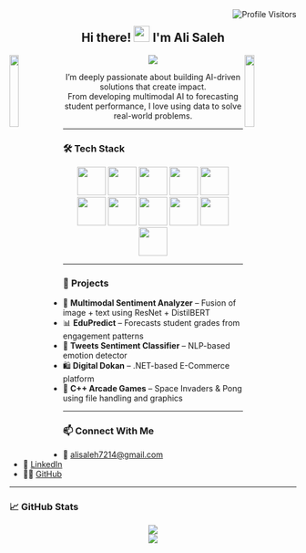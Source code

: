 <!-- Profile Visits -->
<a href="https://komarev.com/ghpvc/?username=hafizalisaleh">
  <img align="right" src="https://komarev.com/ghpvc/?username=hafizalisaleh&label=Visitors&color=0e75b6&style=flat" alt="Profile Visitors" />
</a>

<!-- Intro Message -->
<h2 align="center">
  Hi there!
  <img src="https://media.giphy.com/media/hvRJCLFzcasrR4ia7z/giphy.gif" width="28">
  I'm Ali Saleh
</h2>

<!-- Confetti -->
<img align="left" src="https://user-images.githubusercontent.com/65187002/144930161-2f783401-8d27-4fdf-a2f7-cc0ba32f1f1f.gif" width="18%">
<img align="right" src="https://user-images.githubusercontent.com/65187002/144930161-2f783401-8d27-4fdf-a2f7-cc0ba32f1f1f.gif" width="18%">

<!-- Typing Animation -->
<p align="center">
  <img src="https://readme-typing-svg.herokuapp.com?font=Poppins&duration=3000&pause=200&center=true&vCenter=true&width=435&lines=Final+Year+BS+Data+Science+Student;AI+and+ML+Developer;Multimodal+NLP+Engineer;Always+Learning+New+Tech" />
</p>

<!-- Bio -->
<p align="center">
  I’m deeply passionate about building AI-driven solutions that create impact. <br>
  From developing multimodal AI to forecasting student performance, I love using data to solve real-world problems.
</p>

---

### 🛠️ Tech Stack

<div align="center">
  <img src="https://techstack-generator.vercel.app/html-icon.svg" width="50" />
  <img src="https://techstack-generator.vercel.app/css-icon.svg" width="50" />
  <img src="https://techstack-generator.vercel.app/js-icon.svg" width="50" />
  <img src="https://techstack-generator.vercel.app/react-icon.svg" width="50" />
  <img src="https://techstack-generator.vercel.app/python-icon.svg" width="50" />
  <img src="https://techstack-generator.vercel.app/cpp-icon.svg" width="50" />
  <img src="https://techstack-generator.vercel.app/csharp-icon.svg" width="50" />
  <img src="https://techstack-generator.vercel.app/django-icon.svg" width="50" />
  <img src="https://techstack-generator.vercel.app/mysql-icon.svg" width="50" />
  <img src="https://techstack-generator.vercel.app/github-icon.svg" width="50" />
  <img src="https://techstack-generator.vercel.app/docker-icon.svg" width="50" />
</div>

---

### 📌 Projects

- 🎯 **Multimodal Sentiment Analyzer** – Fusion of image + text using ResNet + DistilBERT  
- 📊 **EduPredict** – Forecasts student grades from engagement patterns  
- 💬 **Tweets Sentiment Classifier** – NLP-based emotion detector  
- 🛍️ **Digital Dokan** – .NET-based E-Commerce platform  
- 👾 **C++ Arcade Games** – Space Invaders & Pong using file handling and graphics

---

### 📫 Connect With Me

- 📧 [alisaleh7214@gmail.com](mailto:alisaleh7214@gmail.com)  
- 💼 [LinkedIn](https://www.linkedin.com/in/hafiz-ali-saleh-823027254)  
- 🧑‍💻 [GitHub](https://github.com/hafizalisaleh)

---

### 📈 GitHub Stats

<p align="center">
  <img src="https://github-readme-stats.vercel.app/api?username=hafizalisaleh&show_icons=true&theme=tokyonight" />
  <br />
  <img src="https://github-readme-stats.vercel.app/api/top-langs/?username=hafizalisaleh&layout=compact&theme=tokyonight" />
</p>
